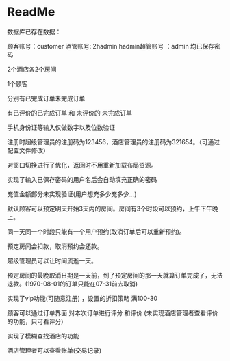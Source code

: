 # ReadMe

数据库已存在数据：

顾客账号：customer 酒管账号: 2hadmin  hadmin超管账号 ：admin 均已保存密码

2个酒店各2个房间 

1个顾客 

分别有已完成订单未完成订单 

有已评价的已完成订单 和 未评价的 未完成订单



手机身份证等输入仅做数字以及位数验证

注册时超级管理员的注册码为123456，酒店管理员的注册码为321654。（可通过配置文件修改）

对窗口切换进行了优化，返回时不用重新加载布局资源。

实现了输入已保存密码的用户名后会自动填充正确的密码

充值金额部分未实现验证(用户想充多少充多少...)

默认顾客可以预定明天开始3天内的房间。房间有3个时段可以预约，上午下午晚上。

同一天同一个时段只能有一个用户预约(取消订单后可以重新预约)。

预定房间会扣款，取消预约会还款。

超级管理员可以让时间流逝一天。

预定房间的最晚取消日期是一天前，到了预定房间的那一天就算订单完成了，无法退款。(1970-08-01的订单只能在07-31前去取消)

实现了vip功能(可随意注册) ，设置的折扣策略 满100-30

顾客可以通过订单界面 对本次订单进行评分 和评价 (未实现酒店管理者查看评价的功能，只可看评分)

实现了模糊查找酒店的功能

酒店管理者可以查看账单(交易记录)